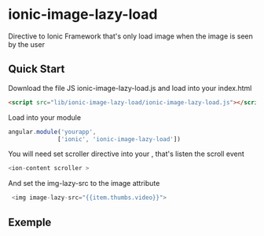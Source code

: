 ionic-image-lazy-load
=====================

Directive to Ionic Framework that's only load image when the image is seen by the user 

## Quick Start

Download the file JS ionic-image-lazy-load.js and load into your index.html

``` html
<script src="lib/ionic-image-lazy-load/ionic-image-lazy-load.js"></script>
```

Load into your module

``` javascript
angular.module('yourapp',
              ['ionic', 'ionic-image-lazy-load'])
```

You will need set scroller directive into your <ion-content>, that's listen the scroll event  

``` javascript
<ion-content scroller >
```

And set the img-lazy-src to the image attribute

``` javascript
 <img image-lazy-src="{{item.thumbs.video}}">
```

 ## Exemple
 
 